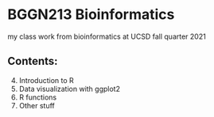 # BGGN213 Bioinformatics
my class work from bioinformatics at UCSD 
fall quarter 2021

## Contents:

04. Introduction to R
05. Data visualization with ggplot2
06. R functions
07. Other stuff
